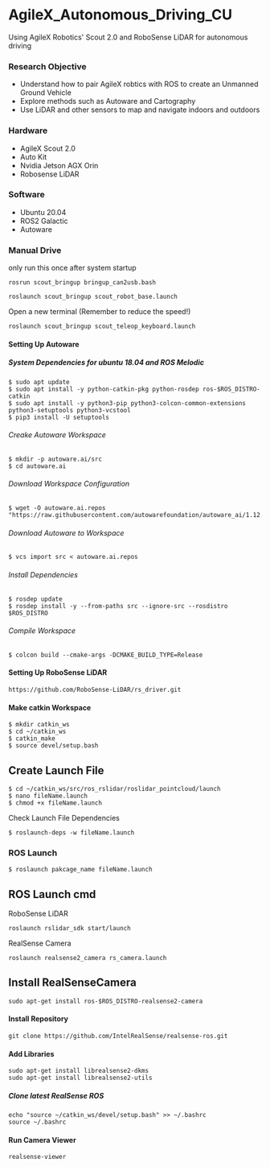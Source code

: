 # AgileX_Autonomous_Driving_CU
Using AgileX Robotics' Scout 2.0 and RoboSense LiDAR for autonomous driving

### Research Objective
- Understand how to pair AgileX robtics with ROS to create an Unmanned Ground Vehicle
- Explore methods such as Autoware and Cartography
- Use LiDAR and other sensors to map and navigate indoors and outdoors

### Hardware
- AgileX Scout 2.0
- Auto Kit
- Nvidia Jetson AGX Orin 
- Robosense LiDAR

### Software
- Ubuntu 20.04
- ROS2 Galactic
- Autoware

### Manual Drive
only run this once after system startup
```
rosrun scout_bringup bringup_can2usb.bash
```
```
roslaunch scout_bringup scout_robot_base.launch
```
Open a new terminal (Remember to reduce the speed!)
```
roslaunch scout_bringup scout_teleop_keyboard.launch
```

#### Setting Up Autoware
##### System Dependencies for ubuntu 18.04 and ROS Melodic
```
$ sudo apt update
$ sudo apt install -y python-catkin-pkg python-rosdep ros-$ROS_DISTRO-catkin
$ sudo apt install -y python3-pip python3-colcon-common-extensions python3-setuptools python3-vcstool
$ pip3 install -U setuptools
```

###### Creake Autoware Workspace
```
$ mkdir -p autoware.ai/src
$ cd autoware.ai
```
###### Download Workspace Configuration
```
$ wget -O autoware.ai.repos "https://raw.githubusercontent.com/autowarefoundation/autoware_ai/1.12.0/autoware.ai.repos"
```
###### Download Autoware to Workspace
```
$ vcs import src < autoware.ai.repos
```
###### Install Dependencies
```
$ rosdep update
$ rosdep install -y --from-paths src --ignore-src --rosdistro $ROS_DISTRO
```
###### Compile Workspace
```
$ colcon build --cmake-args -DCMAKE_BUILD_TYPE=Release
```

#### Setting Up RoboSense LiDAR
```
https://github.com/RoboSense-LiDAR/rs_driver.git
```

#### Make catkin Workspace
```
$ mkdir catkin_ws
$ cd ~/catkin_ws
$ catkin_make
$ source devel/setup.bash
```

## Create Launch File
```
$ cd ~/catkin_ws/src/ros_rslidar/roslidar_pointcloud/launch
$ nano fileName.launch
$ chmod +x fileName.launch
```
Check Launch File Dependencies
```
$ roslaunch-deps -w fileName.launch
```

### ROS Launch
```
$ roslaunch pakcage_name fileName.launch
```

## ROS Launch cmd
RoboSense LiDAR
```
roslaunch rslidar_sdk start/launch
```
RealSense Camera
```
roslaunch realsense2_camera rs_camera.launch
```

## Install RealSenseCamera
```
sudo apt-get install ros-$ROS_DISTRO-realsense2-camera
```
#### Install Repository
```
git clone https://github.com/IntelRealSense/realsense-ros.git
```
#### Add Libraries
```
sudo apt-get install librealsense2-dkms
sudo apt-get install librealsense2-utils
```
##### Clone latest RealSense ROS
```
echo "source ~/catkin_ws/devel/setup.bash" >> ~/.bashrc
source ~/.bashrc
```
#### Run Camera Viewer
```
realsense-viewer
```






























